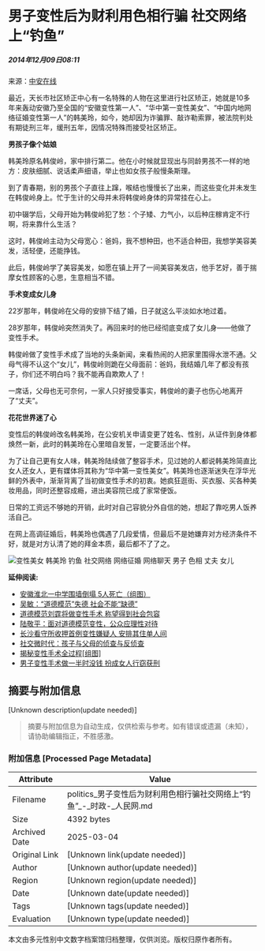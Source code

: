 # 男子变性后为财利用色相行骗 社交网络上“钓鱼”

##### 2014年12月09日08:11    
来源：[中安在线](http://www.ktx.cn/a/201412/15077.html)    

最近，天长市社区矫正中心有一名特殊的人物在这里进行社区矫正，她就是10多年来轰动安徽乃至全国的“安徽变性第一人”、“华中第一变性美女”、“中国内地网络征婚变性第一人”的韩美玲，如今，她却因为诈骗罪、敲诈勒索罪，被法院判处有期徒刑三年，缓刑五年，因情况特殊而接受社区矫正。

**男孩子像个姑娘**

韩美玲原名韩俊岭，家中排行第二。他在小时候就显现出与同龄男孩不一样的地方：皮肤细腻、说话柔声细语，举止也如女孩子般慢条斯理。

到了青春期，别的男孩个子直往上蹿，喉结也慢慢长了出来，而这些变化并未发生在韩俊岭身上。忙于生计的父母并未将韩俊岭身体的异常挂在心上。

初中辍学后，父母开始为韩俊岭犯了愁：个子矮、力气小，以后种庄稼肯定不行啊，将来靠什么生活？

这时，韩俊岭主动为父母宽心：爸妈，我不想种田，也不适合种田，我想学美容美发，活轻便，还能挣钱。

此后，韩俊岭学了美容美发，如愿在镇上开了一间美容美发店，他手艺好，善于揣摩女性顾客的心思，生意相当不错。

**手术变成女儿身**

22岁那年，韩俊岭在父母的安排下结了婚，日子就这么平淡如水地过着。

28岁那年，韩俊岭突然消失了。再回来时的他已经彻底变成了女儿身——他做了变性手术。

韩俊岭做了变性手术成了当地的头条新闻，来看热闹的人把家里围得水泄不通。父母气得不认这个“女儿”，韩俊岭则跪在父母面前：爸妈，我结婚几年了都没有孩子，你们还不明白吗？我不能再自欺欺人了！

一席话，父母也无可奈何，一家人只好接受事实，韩俊岭的妻子也伤心地离开了“丈夫”。

**花花世界迷了心**

变性后的韩俊岭改名韩美玲，在公安机关申请变更了姓名、性别，从证件到身体都焕然一新，此时的韩美玲在心里暗自发誓，一定要活出个样。

为了让自己更有女人味，韩美玲陆续做了整容手术，见过她的人都说韩美玲简直比女人还女人，更有媒体将其称为“华中第一变性美女”。韩美玲也逐渐迷失在浮华光鲜的外表中，渐渐背离了当初做变性手术的初衷。她疯狂逛街、买衣服、买各种美妆用品，同时还整容成瘾，进出美容院已成了家常便饭。

日常的工资远不够她的开销，此时对自己容貌分外自信的她，想起了靠吃男人饭养活自己。

在网上高调征婚后，韩美玲也偶遇了几段爱情，但最后不是她嫌弃对方经济条件不好，就是对方认清了她的拜金本质，最后都不了了之。

![变性美女 韩美玲 钓鱼 社交网络 网络征婚 网络聊天 男子 色相 丈夫 女儿](http://58.68.146.78/index/?cid=&catalogs=1001&keyword=变性美女%20韩美玲%20钓鱼%20社交网络%20网络征婚%20网络聊天%20男子%20色相%20丈夫%20女儿&refer=)

**延伸阅读:**

- [安徽淮北一中学围墙倒塌 5人死亡（组图）](http://politics.people.com.cn/ywkx/n/2014/1208/c363768-26170161.html)
- [吴敏：“道德模范”失德 社会不能“缺德”](http://opinion.people.com.cn/n/2014/0819/c159301-25493015.html)
- [道德模范刘霆将做变性手术 称望得到社会包容](http://politics.people.com.cn/n/2014/0818/c1001-25487114.html)
- [陆敬平：面对道德模范变性，公众应理性对待](http://opinion.people.com.cn/n/2014/0818/c159301-25486594.html)
- [长沙看守所收押首例变性嫌疑人 安排其住单人间](http://politics.people.com.cn/n/2014/0521/c1001-25044722.html)
- [社交微时代：孩子与父母的侦查与反侦查](http://politics.people.com.cn/n/2013/0830/c70731-22748969.html)
- [揭秘变性手术全过程\[组图\]](http://politics.people.com.cn/n/2013/0627/c70731-21990668.html)
- [男子变性手术做一半时没钱 扮成女人行窃获刑](http://politics.people.com.cn/n/2013/0131/c70731-20383703.html)
<!-- tcd_original_link http://politics.people.com.cn/n/2014/1209/c1001-26172559.html -->


## 摘要与附加信息

<!-- tcd_abstract -->
[Unknown description(update needed)]
<!-- tcd_abstract_end -->

> 摘要与附加信息为自动生成，仅供检索与参考。如有错误或遗漏（未知），请协助编辑指正，不胜感激。

### 附加信息 [Processed Page Metadata]

| Attribute       | Value                                  |
|-----------------|----------------------------------------|
| Filename        | politics_男子变性后为财利用色相行骗社交网络上“钓鱼”_-_时政-_人民网.md                             |
| Size            | 4392 bytes                           |
| Archived Date   | 2025-03-04                             |
| Original Link   | [Unknown link(update needed)]                       |
| Author          | [Unknown author(update needed)]                               |
| Region          | [Unknown region(update needed)]                               |
| Date            | [Unknown date(update needed)]                                 |
| Tags            | [Unknown tags(update needed)]                                 |
| Evaluation            | [Unknown type(update needed)]                                 |
<!-- tcd_table_end -->

本文由多元性别中文数字档案馆归档整理，仅供浏览。版权归原作者所有。
